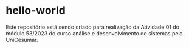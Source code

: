 # hello-world
Este repositório está sendo criado para realização da Atividade 01 do módulo 53/2023 do curso análise e desenvolvimento de sistemas pela UniCesumar.

